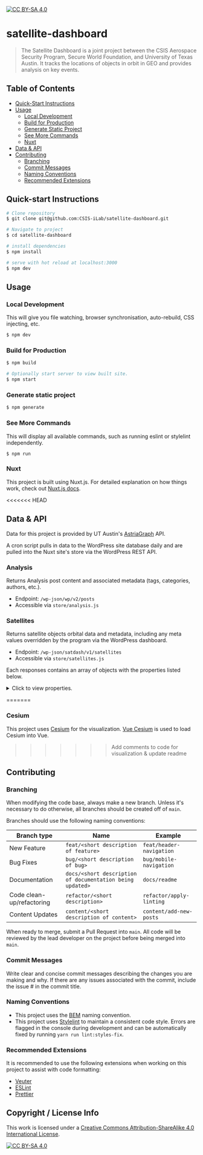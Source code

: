 [![CC BY-SA 4.0](https://img.shields.io/badge/license-cc%20by--sa%204.0-lightgrey.svg)](http://creativecommons.org/licenses/by-sa/4.0/)

# satellite-dashboard

> The Satellite Dashboard is a joint project between the CSIS Aerospace Security Program, Secure World Foundation, and University of Texas Austin. It tracks the locations of objects in orbit in GEO and provides analysis on key events.

## Table of Contents

- [Quick-Start Instructions](#quick-start-instructions)
- [Usage](#usage)
  - [Local Development](#local-development)
  - [Build for Production](#build-for-production)
  - [Generate Static Project](#generate-static-project)
  - [See More Commands](#see-more-commands)
  - [Nuxt](#nuxt)
- [Data & API](#data-api)
- [Contributing](#contributing)
  - [Branching](#branching)
  - [Commit Messages](#commit-messages)
  - [Naming Conventions](#naming-conventions)
  - [Recommended Extensions](#recommended-extensions)

## Quick-start Instructions

```bash
# Clone repository
$ git clone git@github.com:CSIS-iLab/satellite-dashboard.git

# Navigate to project
$ cd satellite-dashboard

# install dependencies
$ npm install

# serve with hot reload at localhost:3000
$ npm dev
```

## Usage

### Local Development

This will give you file watching, browser synchronisation, auto-rebuild, CSS injecting, etc.

```bash
$ npm dev
```

### Build for Production

```bash
$ npm build

# Optionally start server to view built site.
$ npm start
```

### Generate static project

```bash
$ npm generate
```

### See More Commands

This will display all available commands, such as running eslint or stylelint independently.

```shell
$ npm run
```

### Nuxt

This project is built using Nuxt.js. For detailed explanation on how things work, check out [Nuxt.js docs](https://nuxtjs.org).

<<<<<<< HEAD
## Data & API

Data for this project is provided by UT Austin's [AstriaGraph](http://astria.tacc.utexas.edu/AstriaGraph/) API.

A cron script pulls in data to the WordPress site database daily and are pulled into the Nuxt site's store via the WordPress REST API.

### Analysis

Returns Analysis post content and associated metadata (tags, categories, authors, etc.).

- Endpoint: `/wp-json/wp/v2/posts`
- Accessible via `store/analysis.js`

### Satellites

Returns satellite objects orbital data and metadata, including any meta values overridden by the program via the WordPress dashboard.

- Endpoint: `/wp-json/satdash/v1/satellites`
- Accessible via `store/satellites.js`

Each responses contains an array of objects with the properties listed below.

<details>
  <summary>Click to view properties.</summary>
  
  #### Example Data
  ```json
    {
      "id":"10000_2020-11-03T09:05:16.000000Z",
      "catalog_id":"10000",
      "source1":{
          "CatalogId":"10002",
          "Name":"TITAN 3C TRANSTAGE R\/B",
          "NoradId":"10002",
          "OrbitType":"GEO",
          "countryOfLaunch":"US",
          "source1LastCatalogUpdate":"2020-11-14T09:05:16.000000Z",
          "Source1Name":null
      },
      "source2":{
          "Type":"",
          "Status":"",
          "Purpose":"",
          "Lifetime":"",
          "Operator":"",
          "Contractor":"",
          "LaunchSite":"",
          "source2Name":"UCS",
          "LaunchVehicle":"",
          "source2UniqueId":7,
          "countryOfJurisdiction":"",
          "source2LastCatalogUpdate":"2020-05-20T15:44:00.000000Z"
      },
      "orbital":{
          "ArgP":0.87797688487499825,
          "Ecc":0.029299349237009727,
          "Epoch":"2020-11-13T22:17:34.000000Z",
          "Inc":0.23444950870574993,
          "MeanAnom":5.2347829487779922,
          "RAAN":5.5017097220786413,
          "SMA":43542224.427652501
      }
    },
  ```

  #### Fields & Types

  | field name               | type   | description                                                                                                                                      |
  | ------------------------ | ------ | ------------------------------------------------------------------------------------------------------------------------------------------------ |
  | source1UniqueId          | int    | AG data source unique identifier of source 1                                                                                                     |
  | source1Name              | string | Name of source 1                                                                                                                                 |
  | source1LastCatalogUpdate | string | Datetime that the data from source 1 was last updated                                                                                            |
  | CatalogId                | string | Unique ID of the space object                                                                                                                    |
  | Name                     | string | Name of the object                                                                                                                               |
  | NoradId                  | string | ID of the object assigned by the USAF                                                                                                            |
  | LaunchDate               | string | Datetime of the launch of the spaceobject                                                                                                        |
  | countryOfLaunch          | string | Name of country that launched the object                                                                                                         |
  | ArgP                     | float  | Variable describing the periapsis of the object’s orbit with an angle around the orbit from the equatorial plane; one of the parameters in a TLE |
  | Ecc                      | float  | Variable describing the shape of the object’s orbit; one of the parameters in a TLE                                                              |
  | Inc                      | float  | Variable describing the orientation of the object’s orbit relative to the equatorial plane of the earth; one of the parameters in a TLE          |
  | MeanAnom                 | float  | Variable describing the position of the object in its orbit; the “fast variable;” one of the parameters in a TLE                                 |
  | SMA                      | float  | Variable describing the size of the object’s orbit; one of the parameters in a TLE                                                               |
  | RAAN                     | float  | Variable describing the periapsis of the object’s orbit with a vector in the equatorial plane; one of the parameters in a TLE                    |
  | Epoch                    | string | Time corresponding to the orbit described by a TLE; one of the parameters in a TLE                                                               |
  | OrbitType                | string | Describes the regime of the orbit (just “GEO” for phase 1)                                                                                       |
  | source2UniqueId          | int    | AG data source unique identifier of source 2                                                                                                     |
  | source2Name              | string | Name of source 2                                                                                                                                 |
  | source2LastCatalogUpdate | string | Datetime that the data from source 2 was last updated                                                                                            |
  | LaunchSite               | string | Location from which the space object was launched                                                                                                |
  | LaunchVehicle            | string | Vehicle on which the space object was launched                                                                                                   |
  | countryOfJurisdiction    | string | Country that has legal power over the space object                                                                                               |
  | Contractor               | string | Entity contracted to work on space object’s mission                                                                                              |
  | Operator                 | string | Entity that manages the space object’s mission                                                                                                   |
  | Type                     | string | General type of the space object                                                                                                                 |
  | Purpose                  | string | Specified purpose of the space object’s mission                                                                                                  |
  | Status                   | string | Status of space object                                                                                                                           |
  | Lifetime                 | string | Expected lifetime of space object                                                                                                                |

</details>


=======
### Cesium

This project uses [Cesium](https://cesium.com/cesiumjs/) for the visualization. [Vue Cesium](https://zouyaoji.top/vue-cesium/#/en/index) is used to load Cesium into Vue.
>>>>>>> Add comments to code for visualization & update readme

## Contributing

### Branching

When modifying the code base, always make a new branch. Unless it's necessary to do otherwise, all branches should be created off of `main`.

Branches should use the following naming conventions:

| Branch type               | Name                                                      | Example                  |
| ------------------------- | --------------------------------------------------------- | ------------------------ |
| New Feature               | `feat/<short description of feature>`                     | `feat/header-navigation` |
| Bug Fixes                 | `bug/<short description of bug>`                          | `bug/mobile-navigation`  |
| Documentation             | `docs/<short description of documentation being updated>` | `docs/readme`            |
| Code clean-up/refactoring | `refactor/<short description>`                            | `refactor/apply-linting` |
| Content Updates           | `content/<short description of content>`                  | `content/add-new-posts`  |

When ready to merge, submit a Pull Request into `main`. All code will be reviewed by the lead developer on the project before being merged into `main`.

### Commit Messages

Write clear and concise commit messages describing the changes you are making and why. If there are any issues associated with the commit, include the issue # in the commit title.

### Naming Conventions

- This project uses the [BEM](http://getbem.com/introduction/) naming convention.
- This project uses [Stylelint](https://stylelint.io) to maintain a consistent code style. Errors are flagged in the console during development and can be automatically fixed by running `yarn run lint:styles-fix`.

### Recommended Extensions

It is recommended to use the following extensions when working on this project to assist with code formatting:

- [Veuter](https://marketplace.visualstudio.com/items?itemName=octref.vetur)
- [ESLint](https://marketplace.visualstudio.com/items?itemName=dbaeumer.vscode-eslint)
- [Prettier](https://marketplace.visualstudio.com/items?itemName=esbenp.prettier-vscode)

## Copyright / License Info

This work is licensed under a [Creative Commons Attribution-ShareAlike 4.0
International License](http://creativecommons.org/licenses/by-sa/4.0/).

[![CC BY-SA 4.0](https://licensebuttons.net/l/by-sa/4.0/88x31.png)](http://creativecommons.org/licenses/by-sa/4.0/)
